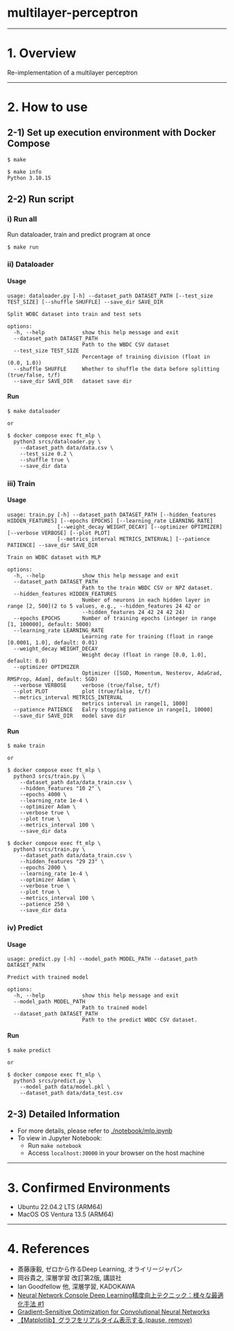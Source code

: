 # multilayer-perceptron

<hr>

# 1. Overview
Re-implementation of a multilayer perceptron

<hr>

# 2. How to use
## 2-1) Set up execution environment with Docker Compose
```shell
$ make

$ make info
Python 3.10.15
```


## 2-2) Run script
### i) Run all
Run dataloader, train and predict program at once
```shell
$ make run
```

### ii) Dataloader
#### Usage
```shell
usage: dataloader.py [-h] --dataset_path DATASET_PATH [--test_size TEST_SIZE] [--shuffle SHUFFLE] --save_dir SAVE_DIR

Split WDBC dataset into train and test sets

options:
  -h, --help            show this help message and exit
  --dataset_path DATASET_PATH
                        Path to the WBDC CSV dataset
  --test_size TEST_SIZE
                        Percentage of training division (float in (0.0, 1.0))
  --shuffle SHUFFLE     Whether to shuffle the data before splitting (true/false, t/f)
  --save_dir SAVE_DIR   dataset save dir
```

#### Run
```shell
$ make dataloader

or

$ docker compose exec ft_mlp \
  python3 srcs/dataloader.py \
	--dataset_path data/data.csv \
	--test_size 0.2 \
	--shuffle true \
	--save_dir data
```

### iii) Train
#### Usage
```shell
usage: train.py [-h] --dataset_path DATASET_PATH [--hidden_features HIDDEN_FEATURES] [--epochs EPOCHS] [--learning_rate LEARNING_RATE]
                [--weight_decay WEIGHT_DECAY] [--optimizer OPTIMIZER] [--verbose VERBOSE] [--plot PLOT]
                [--metrics_interval METRICS_INTERVAL] [--patience PATIENCE] --save_dir SAVE_DIR

Train on WDBC dataset with MLP

options:
  -h, --help            show this help message and exit
  --dataset_path DATASET_PATH
                        Path to the train WBDC CSV or NPZ dataset.
  --hidden_features HIDDEN_FEATURES
                        Number of neurons in each hidden layer in range [2, 500](2 to 5 values, e.g., --hidden_features 24 42 or
                        --hidden_features 24 42 24 42 24)
  --epochs EPOCHS       Number of training epochs (integer in range [1, 100000], default: 5000)
  --learning_rate LEARNING_RATE
                        Learning rate for training (float in range [0.0001, 1.0], default: 0.01)
  --weight_decay WEIGHT_DECAY
                        Weight decay (float in range [0.0, 1.0], default: 0.0)
  --optimizer OPTIMIZER
                        Optimizer ([SGD, Momentum, Nesterov, AdaGrad, RMSProp, Adam], default: SGD)
  --verbose VERBOSE     verbose (true/false, t/f)
  --plot PLOT           plot (true/false, t/f)
  --metrics_interval METRICS_INTERVAL
                        metrics interval in range[1, 1000]
  --patience PATIENCE   Ealry stopping patience in range[1, 10000]
  --save_dir SAVE_DIR   model save dir
```

#### Run
```shell
$ make train

or

$ docker compose exec ft_mlp \
  python3 srcs/train.py \
	--dataset_path data/data_train.csv \
	--hidden_features "10 2" \
	--epochs 4000 \
	--learning_rate 1e-4 \
	--optimizer Adam \
	--verbose true \
	--plot true \
	--metrics_interval 100 \
	--save_dir data

$ docker compose exec ft_mlp \
  python3 srcs/train.py \
	--dataset_path data/data_train.csv \
	--hidden_features "29 23" \
	--epochs 2000 \
	--learning_rate 1e-4 \
	--optimizer Adam \
	--verbose true \
	--plot true \
	--metrics_interval 100 \
	--patience 250 \
	--save_dir data
```

### iv) Predict
#### Usage
```shell
usage: predict.py [-h] --model_path MODEL_PATH --dataset_path DATASET_PATH

Predict with trained model

options:
  -h, --help            show this help message and exit
  --model_path MODEL_PATH
                        Path to trained model
  --dataset_path DATASET_PATH
                        Path to the predict WBDC CSV dataset.
```

#### Run
```shell
$ make predict

or

$ docker compose exec ft_mlp \
  python3 srcs/predict.py \
	--model_path data/model.pkl \
	--dataset_path data/data_test.csv
```


## 2-3) Detailed Information
* For more details, please refer to [./notebook/mlp.ipynb](./notebook/review.ipynb)
* To view in Jupyter Notebook:
  * Run `make notebook`
  * Access `localhost:30000` in your browser on the host machine

<hr>

# 3. Confirmed Environments
* Ubuntu 22.04.2 LTS (ARM64)
* MacOS OS Ventura 13.5 (ARM64)

<hr>

# 4. References
* 斎藤康毅, ゼロから作るDeep Learning, オライリージャパン
* 岡谷貴之, 深層学習 改訂第2版, 講談社
* Ian Goodfellow 他, 深層学習, KADOKAWA
* [Neural Network Console Deep Learning精度向上テクニック：様々な最適化手法 #1](https://www.youtube.com/watch?v=q933reMpvX8&t=358s)
* [Gradient-Sensitive Optimization for Convolutional Neural Networks](https://onlinelibrary.wiley.com/doi/10.1155/2021/6671830)
* [【Matplotlib】グラフをリアルタイム表示する (pause, remove)](https://www.useful-python.com/matplotlib-realtime/)
